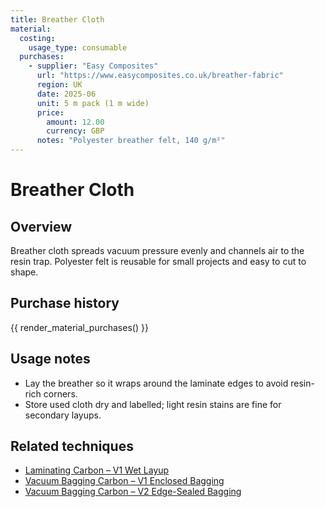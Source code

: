 ```yaml
---
title: Breather Cloth
material:
  costing:
    usage_type: consumable
  purchases:
    - supplier: "Easy Composites"
      url: "https://www.easycomposites.co.uk/breather-fabric"
      region: UK
      date: 2025-06
      unit: 5 m pack (1 m wide)
      price:
        amount: 12.00
        currency: GBP
      notes: "Polyester breather felt, 140 g/m²"
---
```

# Breather Cloth

## Overview
Breather cloth spreads vacuum pressure evenly and channels air to the resin trap. Polyester felt is reusable for small
projects and easy to cut to shape.

## Purchase history

{{ render_material_purchases() }}

## Usage notes
- Lay the breather so it wraps around the laminate edges to avoid resin-rich corners.
- Store used cloth dry and labelled; light resin stains are fine for secondary layups.

## Related techniques
- [Laminating Carbon – V1 Wet Layup](../techniques/laminating-carbon/v1/wet-layup.md)
- [Vacuum Bagging Carbon – V1 Enclosed Bagging](../techniques/vacuum-bagging-carbon/v1/enclosed-bagging.md)
- [Vacuum Bagging Carbon – V2 Edge-Sealed Bagging](../techniques/vacuum-bagging-carbon/v2/edge-sealed-bagging.md)
